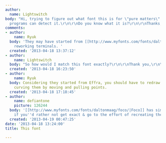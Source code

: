 ```yaml
---
author:
  name: Lightswitch
body: "Hi, trying to figure out what font this is for \"pure matters\". None of my
  programs can detect it.\r\n\r\nDo you know what it is?\r\n\r\nThanks,\r\n\r\nEric\r\n\r\n[img:sites/default/files/old-images/needfont_5165.png]\r\n[img:sites/default/files/old-images/needfont_3559.png]"
comments:
- author:
    name: Ryuk
  body: 'They may have started from [[http://www.myfonts.com/fonts/daltonmaag/effra|Effra]],
    reworking terminals. '
  created: '2013-04-18 13:37:12'
- author:
    name: Lightswitch
  body: "So how would I match this font exactly?\r\n\r\nThank you,\r\n\r\nEric"
  created: '2013-04-18 16:23:50'
- author:
    name: Ryuk
  body: Considering they started from Effra, you should have to redraw terminals,
    curving them by moving and pulling points.
  created: '2013-04-18 17:18:45'
- author:
    name: defiantone
    picture: 126244
  body: '[[http://www.myfonts.com/fonts/daltonmaag/foco/|Foco]] has similarities,
    if you''d rather not get exact & go to the effort of recreating the font.'
  created: '2013-04-19 00:47:25'
date: '2013-04-18 13:24:00'
title: This font

---
```

